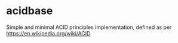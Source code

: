 # acidbase
Simple and minimal ACID principles implementation, defined as per https://en.wikipedia.org/wiki/ACID
